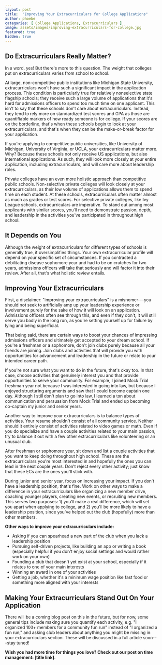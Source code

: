 ```yaml
---
layout: post
title:  "Improving Your Extracurriculars for College Applications"
author: phoebe
categories: [ College Applications, Extracurriculars ]
image: assets/images/improving-extracurriculars-for-college.jpg
featured: true
hidden: true
---
```



## **Do Extracurriculars Really Matter?**
In a word, yes! But there's more to this question. The weight that colleges put on extracurriculars varies from school to school.

At large, non-competitive public institutions like Michigan State University, extracurriculars won't have such a significant impact in the application process. This condition is particularly true for relatively nonselective state flagship schools; they receive such a large volume of applications that it's hard for admissions officers to spend too much time on one applicant. This isn't to say that these schools don't care about extracurriculars. Instead, they tend to rely more on standardized test scores and GPA as those are quantifiable markers of how ready someone is for college. If your scores are on the borderline, that's when these schools begin to look at your extracurriculars, and that's when they can be the make-or-break factor for your application.

If you're applying to competitive public universities, like University of Michigan, University of Virginia, or UCLA, your extracurriculars matter more. Why? Because these schools not only receive US applications, but also international applications. As such, they will look more closely at your entire application, including extracurriculars, and will care more about leadership roles.

Private colleges have an even more holistic approach than competitive public schools. Non-selective private colleges will look closely at your extracurriculars, as their low volume of applications allows them to spend time on each student. At these schools, extracurriculars often matter almost as much as grades or test scores. For selective private colleges, like Ivy League schools, extracurriculars are imperative. To stand out among most applicants with similar scores, you'll need to demonstrate passion, depth, and leadership in the activities you've participated in throughout high school.

## **It Depends on You**

Although the weight of extracurriculars for different types of schools is generally true, it oversimplifies things. Your own extracurricular profile will depend on your specific set of circumstances. If you contracted a debilitating disease sophomore year and had to be on crutches for two years, admissions officers will take that seriously and will factor it into their review. After all, that's what holistic review entails.

## **Improving Your Extracurriculars**

First, a disclaimer: "improving your extracurriculars" is a misnomer---you should not seek to artificially amp up your leadership experience or involvement purely for the sake of how it will look on an application. Admissions officers often see through this, and even if they don't, it will still serve you badly in the long run, as you're setting yourself up for failure by lying and being superficial.

That being said, there are certain ways to boost your chances of impressing admissions officers and ultimately get accepted to your dream school. If you're a freshman or a sophomore, don't join clubs purely because all your friends are joining. Join clubs and activities that will provide you with opportunities for advancement and leadership in the future or relate to your intended career path.

If you're not sure what you want to do in the future, that's okay too. In that case, choose activities that genuinely interest you and that provide opportunities to serve your community. For example, I joined Mock Trial freshman year not because I was interested in going into law, but because I enjoyed structuring arguments and saw that I could become captain one day. Although I still don't plan to go into law, I learned a ton about communication and persuasion from Mock Trial and ended up becoming co-captain my junior and senior years.

Another way to improve your extracurriculars is to balance types of activities. Your resume shouldn't consist of all community service. Neither should it entirely consist of activities related to video games or math. Even if you do specialize and have a couple activities related to your main passion, try to balance it out with a few other extracurriculars like volunteering or an unusual club.

After freshman or sophomore year, sit down and list a couple activities that you want to keep doing throughout high school. These are the extracurriculars you're most interested in and hopefully the ones you can lead in the next couple years. Don't reject every other activity; just know that these ECs are the ones you'll stick with.

During junior and senior year, focus on increasing your impact. If you don't have a leadership position, that's fine. Work on other ways to make a difference in your extracurriculars like organizing a new member drive, coaching younger players, creating new events, or recruiting new members. This serves two purposes: 1) you'll make a real difference, which will set you apart when applying to college, and 2) you'll be more likely to have a leadership position, since you've helped out the club (hopefully) more than other members.

**Other ways to improve your extracurriculars include:**
-   Asking if you can spearhead a new part of the club when you lack a leadership position
-   Pursuing self-driven projects, like building an app or writing a book (especially helpful if you don't enjoy social settings and would rather work on your own)
-   Founding a club that doesn't yet exist at your school, especially if it relates to one of your main interests
-   Winning an award in one of your activities
-   Getting a job, whether it's a minimum wage position like fast food or something more aligned with your interests

## **Making Your Extracurriculars Stand Out On Your Application**

There will be a coming blog post on this in the future, but for now, some general tips include making sure you quantify each activity, e.g. "I organized 100+ members for a community fun run" instead of "I organized a fun run," and asking club leaders about anything you might be missing in your extracurriculars section. These will be discussed in a full article soon---stay tuned!

**Wish you had more time for things you love? Check out our post on time management: [title link].**
